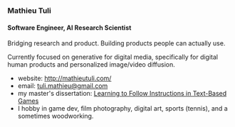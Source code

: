 ### Mathieu Tuli

#### Software Engineer, AI Research Scientist

Bridging research and product. Building products people can actually use.

Currently focused on generative for digital media, specifically for digital human products and personalized image/video diffusion.

<!--
![Github Stats](https://github-readme-stats.vercel.app/api?username=mathieutuli&count_private=true&show_icons=true&include_all_commits=true)
![Top Langs](https://github-readme-stats.vercel.app/api/top-langs/?username=mathieutuli&hide=TeX&layout=compact)


### 🔭 My Masters focused on controllable text generation for task-oriented dialogue systems where my thesis was accepted at [NeurIPS](https://openreview.net/forum?id=StlwkcFsjaZ)
-->

- website: <http://mathieutuli.com/>
- email: <tuli.mathieu@gmail.com>
- my master's dissertation: [Learning to Follow Instructions in Text-Based Games](https://github.com/mathieutuli/ltl-gata)
- I hobby in game dev, film photography, digital art, sports (tennis), and a sometimes woodworking.
  
<!--
Text-based games present a unique class of sequential decision making problem in which agents interact with a partially observable, simulated environment via actions and observations conveyed through natural language. Such observations typically include instructions that, in a reinforcement learning (RL) setting, can directly or indirectly guide a player towards completing reward-worthy tasks. In this work, we study the ability of RL agents to follow such instructions. We conduct experiments that show that the performance of state-of-the-art text-based game agents is largely unaffected by the presence or absence of such instructions, and that these agents are typically unable to execute tasks to completion. To further study and address the task of instruction following, we equip RL agents with an internal structured representation of natural language instructions in the form of Linear Temporal Logic (LTL), a formal language that is increasingly used for temporally extended reward specification in RL. Our framework both supports and highlights the benefit of understanding the temporal semantics of instructions and in measuring progress towards achievement of such a temporally extended behaviour. Experiments with 500+ games in TextWorld demonstrate the superior performance of our approach.


#### [autoHyper](https://github.com/MathieuTuli/autoHyper) (2022)
Automatic hyper-parameter tuning of convolutional neural networks using novel metrics.

#### [AdaS](https://github.com/mahdihosseini/adas) (2022)
In this project, my colleague ([Mahdi Hosseini](https://github.com/mahdihosseini)) and I designed a new adaptive optimization technique for stochastic gradient descent. This project is built in PyTorch. The code format, training pipeline, and general construction in my major contribution to this work, while Professor Hosseini development the optimizer theoretically prior to my involvement with the work.

#### [dyanmic-stable-matching](https://github.com/MathieuTuli/dyanmic-stable-matching) (2021)
In this project my colleagues and I are investigating a variant of the classic [stable matching problem](https://en.wikipedia.org/wiki/Stable_marriage_problem). The traditional setup is to have N men and women, each with associated preferences for the opposite sex, and the goal is to match each man and woman in a stable fashion. We question what happens when preferences decay over time (divorce does happen after all), and how well state-of-the-art algorithms handle time-decaying preferences and whether some are better than others. As an ambition, we are also looking into how we might improve current methods to better handle time-decaying preferences.

This variant is much more interesting froma practical standpoint, where agents in a system will have varying utilities for other agents, and finding a stable match, or the most stable match over time, can be critical to things like efficieny and long-term satisfaction.

#### [UHINet](https://github.com/MathieuTuli/uhinet) (2019-2020)
In this project, my colleagues and I investigated the use of satellite imagery and satellite tempearture maps to model the effect of infrastructure development on temperature changes in a city ([urban heat island effect](https://www.nationalgeographic.org/encyclopedia/urban-heat-island/) = UHI). The contributions are two-fold
1. I architected and trained a model that could interpret satellite imagery and translate it to temperature maps with 1 degree Celcius accuracy. This model allows us to understand how (large) infrastructures influence the surround temperature of an area.
2. We built a prototype interface that allowed users to navigate a map, select an area, and modify its infrastructure (e.g. park -> apartment building). We could then compare this change using our model to visualize and quantity the potential effects on the local climate.

#### [thumbnail-colour-and-view-count](https://github.com/MathieuTuli/thumbnail-colour-and-view-count) (2018)
Now an old project, this was one of the first machine learning projects I ever did on my own, tackling a problem for fun. The idea was to analyze YouTube thumbnail colour features against the resulting view count for a single topic/creator. Specifically, I focused on Ali-A, a gamer. 

To provide some more context, I noticed while watching a few of his videos back then that certain games he played were much more vibrant in colour, and as a result so were the associated thumbnail images. I also felt that those with more vibrant colours had higher view counts, so I wanted to investigate this theory. The idea behind the solution is simple: I built a KNN algorithm to process the thumbails and return the dominant colour clusters in the thumbnail, and then associated those clusters with view counts, and attempted to analyze the results.

Unfortunately, although fun and interesting, the results did not pan out. A few issues arose:
1. It was hard to account for external factors like growing popularity of YouTube and the games themselves, which could have contributed to higher view counts
2. The clustering of colours ends up resolving to blended colours that didn't really represent the initial samples well. Meaning, although the image looks very pink, there is in fact a lot of black/brown/grey around edges, in shadows, etc. that means that the image clusters towards a dark brown/pink. 

Looking back, there are many things I would do differently, although I would spend paragraphs talking about it. If you'd like to chat about it, send me an [email](tuli.mathieu@gmail.com)!
-->
